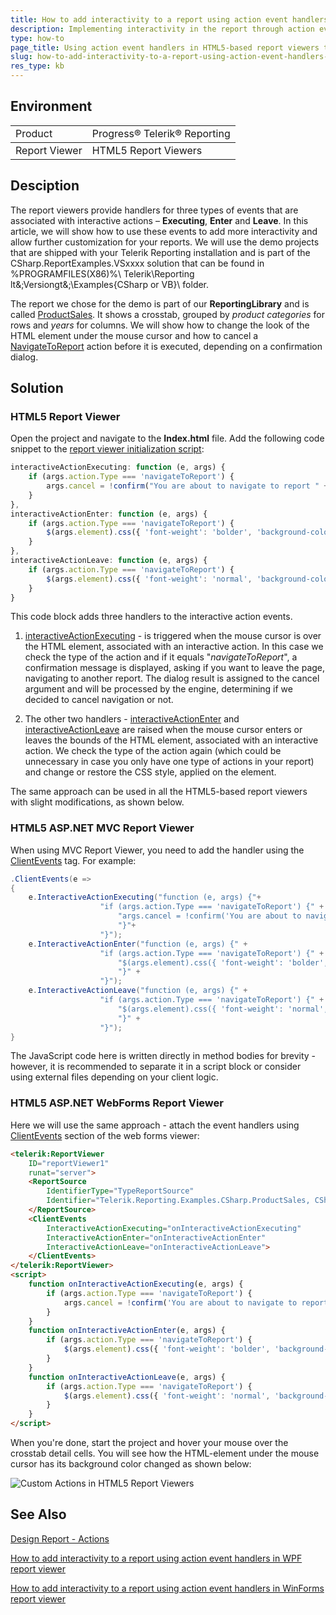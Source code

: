 ```yaml
---
title: How to add interactivity to a report using action event handlers in HTML5-based report viewers.
description: Implementing interactivity in the report through action event handlers in HTML5-based report viewers.
type: how-to
page_title: Using action event handlers in HTML5-based report viewers to implement interactivity in the report.
slug: how-to-add-interactivity-to-a-report-using-action-event-handlers-with-html5-based-report-viewers
res_type: kb
---
```


## Environment
<table>
	<tbody>
		<tr>
			<td>Product</td>
			<td>Progress® Telerik® Reporting</td>
		</tr>
	</tbody>
		<tbody>
		<tr>
			<td>Report Viewer</td>
			<td>HTML5 Report Viewers</td>
		</tr>
	</tbody>
</table>

## Desciption

The report viewers provide handlers for three types of events that are associated with interactive actions – **Executing**, **Enter** and **Leave**. In this article, we will show how to use these events to add more interactivity and allow further customization for your reports. We will use the demo projects that are shipped with your Telerik Reporting installation and is part of the CSharp.ReportExamples.VSxxxx  solution that can be found in %PROGRAMFILES(X86)%\ Telerik\Reporting lt&;Versiongt&;\Examples\{CSharp or VB}\ folder.

The report we chose for the demo is part of our **ReportingLibrary** and is called [ProductSales](../product-sales). It shows a crosstab, grouped by *product categories* for rows and *years* for columns. We will show how to change the look of the HTML element under the mouse cursor and how to cancel a [NavigateToReport](../designing-reports-interactivity-drill-through-report-links) action before it is executed, depending on a confirmation dialog.

## Solution

### HTML5 Report Viewer

Open the project and navigate to the **Index.html** file. Add the following code snippet to the [report viewer initialization script](../html5-report-viewer-jquery-fn-telerik-reportviewer):


```js
interactiveActionExecuting: function (e, args) {
    if (args.action.Type === 'navigateToReport') {
        args.cancel = !confirm("You are about to navigate to report " + args.action.Value.Report + ".\r\n\nContinue?");
    }
},
interactiveActionEnter: function (e, args) {
    if (args.action.Type === 'navigateToReport') {
        $(args.element).css({ 'font-weight': 'bolder', 'background-color': 'darkSeaGreen' });
    }
},
interactiveActionLeave: function (e, args) {
    if (args.action.Type === 'navigateToReport') {
        $(args.element).css({ 'font-weight': 'normal', 'background-color': 'white' });
    }
}
```

This code block adds three handlers to the interactive action events. 

 1. [interactiveActionExecuting](../html5-report-viewer-reportviewer-events-interactiveactionexecuting) - is triggered when the mouse cursor is over the HTML element, associated with an interactive action. In this case we check the type of the action and if it equals "*navigateToReport*", a confirmation message is displayed, asking if you want to leave the page, navigating to another report. The dialog result is assigned to the cancel argument and will be processed by the engine, determining if we decided to cancel navigation or not.

 2. The other two handlers - [interactiveActionEnter](../html5-report-viewer-reportviewer-events-interactiveactionenter) and [interactiveActionLeave](../html5-report-viewer-reportviewer-events-interactiveactionleave) are raised when the mouse cursor enters or leaves the bounds of the HTML element, associated with an interactive action. We check the type of the action again (which could be unnecessary in case you only have one type of actions in your report) and change or restore the CSS style, applied on the element.

The same approach can be used in all the HTML5-based report viewers with slight modifications, as shown below.

### HTML5 ASP.NET MVC Report Viewer

When using MVC Report Viewer, you need to add the handler using the [ClientEvents](../html5-mvc-report-viewer-customizing-client-events) tag. For example:

```cs
.ClientEvents(e =>
{
    e.InteractiveActionExecuting("function (e, args) {"+
                    "if (args.action.Type === 'navigateToReport') {" +
                        "args.cancel = !confirm('You are about to navigate to report ' + args.action.Value.Report + '.\r\n\nContinue?');"+
                        "}"+
                    "}");
    e.InteractiveActionEnter("function (e, args) {" +
                    "if (args.action.Type === 'navigateToReport') {" +
                        "$(args.element).css({ 'font-weight': 'bolder', 'background-color': 'darkSeaGreen' });" +
                        "}" +
                    "}");
    e.InteractiveActionLeave("function (e, args) {" +
                    "if (args.action.Type === 'navigateToReport') {" +
                        "$(args.element).css({ 'font-weight': 'normal', 'background-color': 'white' });" +
                        "}" +
                    "}");
}
```

The JavaScript code here is written directly in method bodies for brevity - however, it is recommended to separate it in a script block or consider using external files depending on your client logic.

### HTML5 ASP.NET WebForms Report Viewer

Here we will use the same approach - attach the event handlers using [ClientEvents](../html5-webforms-report-viewer-customizing-client-api) section of the web forms viewer:

```html
<telerik:ReportViewer
    ID="reportViewer1"
    runat="server">
    <ReportSource
        IdentifierType="TypeReportSource"
        Identifier="Telerik.Reporting.Examples.CSharp.ProductSales, CSharp.ReportLibrary, Version=1.0.0.0, Culture=neutral, PublicKeyToken=null">
    </ReportSource>
    <ClientEvents
        InteractiveActionExecuting="onInteractiveActionExecuting"
        InteractiveActionEnter="onInteractiveActionEnter"
        InteractiveActionLeave="onInteractiveActionLeave">
    </ClientEvents>
</telerik:ReportViewer>
<script>
    function onInteractiveActionExecuting(e, args) {
        if (args.action.Type === 'navigateToReport') {
            args.cancel = !confirm('You are about to navigate to report ' + args.action.Value.Report + '.\r\n\nContinue?');
        }
    }
    function onInteractiveActionEnter(e, args) {
        if (args.action.Type === 'navigateToReport') {
            $(args.element).css({ 'font-weight': 'bolder', 'background-color': 'darkSeaGreen' });
        }
    }
    function onInteractiveActionLeave(e, args) {
        if (args.action.Type === 'navigateToReport') {
            $(args.element).css({ 'font-weight': 'normal', 'background-color': 'white' });
        }
    }
</script>
```

When you're done, start the project and hover your mouse over the crosstab detail cells. You will see how the HTML-element under the mouse cursor has its background color changed as shown below:

![Custom Actions in HTML5 Report Viewers](resources/customactionshtml5viewer_productsales.png)

## See Also

[Design Report - Actions](../designing-reports-interactivity-actions)

[How to add interactivity to a report using action event handlers in WPF report viewer](./how-to-add-interactivity-to-a-report-using-action-event-handlers-in-wpf-report-viewer)

[How to add interactivity to a report using action event handlers in WinForms report viewer](./how-to-add-interactivity-to-a-report-using-action-event-handlers-in-winforms-report-viewer)

